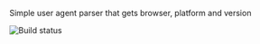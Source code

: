 Simple user agent parser that gets browser, platform and version

![Build status](https://secure.travis-ci.org/busterjs/buster-user-agent-parser.png?branch=master)
